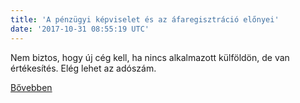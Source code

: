 ```yaml
---
title: 'A pénzügyi képviselet és az áfaregisztráció előnyei'
date: '2017-10-31 08:55:19 UTC'
---
```


Nem biztos, hogy új cég kell, ha nincs alkalmazott külföldön, de van értékesítés. Elég lehet az adószám.


[Bővebben](http://ift.tt/2gWCQNy)
